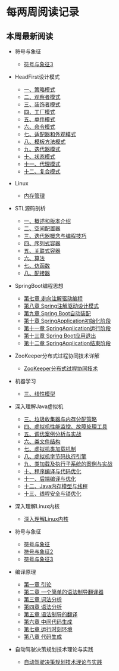 # 每两周阅读记录

## 本周最新阅读

- 符号与象征
  - [符号与象征3](符号与象征/符号与象征3.md)

- HeadFirst设计模式
  - [一、策略模式](HeadFirst设计模式/一、策略模式.md)
  - [二、观察者模式](HeadFirst设计模式/二、观察者模式.md)
  - [三、装饰者模式](HeadFirst设计模式/三、装饰者模式.md)
  - [四、工厂模式](HeadFirst设计模式/四、工厂模式.md)
  - [五、单件模式](HeadFirst设计模式/五、单件模式.md)
  - [六、命令模式](HeadFirst设计模式/六、命令模式.md)
  - [七、适配器和外观模式](HeadFirst设计模式/七、适配器和外观模式.md)
  - [八、模板方法模式](HeadFirst设计模式/八、模板方法模式.md)
  - [九、迭代器模式](HeadFirst设计模式/九、迭代器模式.md)
  - [十、状态模式](HeadFirst设计模式/十、状态模式.md)
  - [十一、代理模式](HeadFirst设计模式/十一、代理模式.md)
  - [十二、复合模式](HeadFirst设计模式/十二、复合模式.md)

- Linux
  - [内存管理](Linux/内存管理.md)


- STL源码剖析
  - [一、概述和版本介绍](STL源码剖析/一、概述和版本介绍.md)
  - [二、空间配置器](STL源码剖析/二、空间配置器.md)
  - [三、迭代器概念与编程技巧](STL源码剖析/三、迭代器概念与编程技巧.md)
  - [四、序列式容器](STL源码剖析/四、序列式容器.md)
  - [五、关联式容器](STL源码剖析/五、关联式容器.md)
  - [六、算法](STL源码剖析/六、算法.md)
  - [七、仿函数](STL源码剖析/七、仿函数.md)
  - [八、配接器](STL源码剖析/八、配接器.md)

- SpringBoot编程思想
  - [第七章 走向注解驱动编程](SpringBoot编程思想/第七章走向注解驱动编程.md)
  - [第八章 Spring注解驱动设计模式](SpringBoot编程思想/第八章Spring注解驱动设计模式.md)
  - [第九章 Spring Boot自动装配](SpringBoot编程思想/第九章SpringBoot自动装配.md)
  - [第十章 SpringApplication初始化阶段](SpringBoot编程思想/第十章SpringApplication初始化阶段.md)
  - [第十一章 SpringApplication运行阶段](SpringBoot编程思想/第十一章SpringApplication运行阶段.md)
  - [第十三章 Spring Boot应用退出](SpringBoot编程思想/第十三章SpringBoot应用退出.md)
  - [第十二章 SpringApplication结束阶段](SpringBoot编程思想/第十二章SpringApplication结束阶段.md)

- ZooKeeper分布式过程协同技术详解
  - [ZooKeeper分布式过程协同技术](ZooKeeper分布式过程协同技术详解/ZooKeeper分布式过程协同技术.md)


- 机器学习
  - [三、线性模型](机器学习/三、线性模型.md)

- 深入理解Java虚拟机
  - [三、垃圾收集器与内存分配策略](深入理解Java虚拟机/三、垃圾收集器与内存分配策略.md)
  - [四、虚拟机性能监控、故障处理工具](深入理解Java虚拟机/四、虚拟机性能监控、故障处理工具.md)
  - [五、调优案例分析与实战](深入理解Java虚拟机/五、调优案例分析与实战.md)
  - [六、类文件结构](深入理解Java虚拟机/六、类文件结构.md)
  - [七、虚拟机类加载机制](深入理解Java虚拟机/七、虚拟机类加载机制.md)
  - [八、虚拟机字节码执行引擎](深入理解Java虚拟机/八、虚拟机字节码执行引擎.md)
  - [九、类加载及执行子系统的案例与实战](深入理解Java虚拟机/九、类加载及执行子系统的案例与实战.md)
  - [十、程序编译与代码优化](深入理解Java虚拟机/十、程序编译与代码优化.md)
  - [十一、后端编译与优化](深入理解Java虚拟机/十一、后端编译与优化.md)
  - [十二、Java内存模型与线程](深入理解Java虚拟机/十二、Java内存模型与线程.md)
  - [十三、线程安全与锁优化](深入理解Java虚拟机/十三、线程安全与锁优化.md)

- 深入理解Linux内核
  - [深入理解Linux内核](深入理解Linux内核/深入理解Linux内核.md)

- 符号与象征
  - [符号与象征](符号与象征/符号与象征.md)
  - [符号与象征2](符号与象征/符号与象征2.md)
  - [符号与象征3](符号与象征/符号与象征3.md)

- 编译原理
  - [第一章 引论](编译原理/第一章引论.md)
  - [第二章 一个简单的语法制导翻译器](编译原理/第二章一个简单的语法制导翻译器.md)
  - [第三章 词法分析](编译原理/第三章词法分析.md)
  - [第四章 语法分析](编译原理/第四章语法分析.md)
  - [第五章 语法制导的翻译](编译原理/第五章语法制导的翻译.md)
  - [第六章 中间代码生成](编译原理/第六章中间代码生成.md)
  - [第七章 运行时刻环境](编译原理/第七章运行时刻环境.md)
  - [第八章 代码生成](编译原理/第八章代码生成.md)

- 自动驾驶决策规划技术理论与实践
  - [自动驾驶决策规划技术理论与实践](自动驾驶决策规划技术理论与实践/自动驾驶决策规划技术理论与实践.md)



